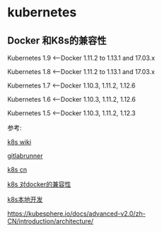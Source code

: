 # kubernetes

## Docker 和K8s的兼容性

Kubernetes 1.9  <--Docker 1.11.2 to 1.13.1 and 17.03.x

Kubernetes 1.8  <--Docker 1.11.2 to 1.13.1 and 17.03.x

Kubernetes 1.7  <--Docker 1.10.3,  1.11.2,  1.12.6

Kubernetes 1.6  <--Docker 1.10.3,  1.11.2,  1.12.6

Kubernetes 1.5  <--Docker 1.10.3,  1.11.2,  1.12.3


参考:

[k8s wiki](https://zh.wikipedia.org/wiki/Kubernetes)

[gitlabrunner](https://docs.gitlab.com/runner/)

[k8s cn](https://kubernetes.io/cn/docs/tutorials/kubernetes-basics/)

[k8s 对docker的兼容性](https://blog.csdn.net/CSDN_duomaomao/article/details/79171027)

[k8s本地开发](https://blog.qikqiak.com/post/skaffold-simple-local-develop-k8s-app-tools/)

https://kubesphere.io/docs/advanced-v2.0/zh-CN/introduction/architecture/

